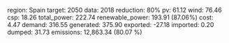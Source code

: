 region: Spain
target: 2050
data: 2018
reduction: 80%
pv: 61.12
wind: 76.46
csp: 18.26
total_power: 222.74
renewable_power: 193.91 (87.06%)
cost: 4.47
demand: 316.55
generated: 375.90
exported: -27.18
imported: 0.20
dumped: 31.73
emissions: 12,863.34 (80.07 %)
